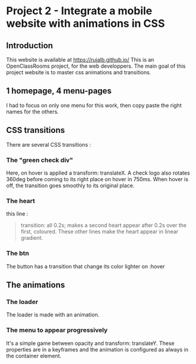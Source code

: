 # Project 2 - Integrate a mobile website with animations in CSS
## Introduction
This website is available at https://rujalb.github.io/
This is an OpenClassRooms project, for the web developpers.
The main goal of this project website is to master css animations and transitions.

## 1 homepage, 4 menu-pages
I had to focus on only one menu for this work, then copy paste the right names for the others.

## CSS transitions

There are several CSS transitions :

### The "green check div"

Here, on hover is applied a transform: translateX. A check logo also rotates 360deg before coming to its right place on hover in 750ms.
When hover is off, the transition goes smoothly to its original place.

### The heart

this line :
>transition: all 0.2s;
makes a second heart appear after 0.2s over the first, coloured.
These other lines make the heart appear in linear gradient.

### The btn
The button has a transition that change its color lighter on :hover

## The animations
### The loader
The loader is made with an animation. 

### The menu to appear progressively
It's a simple game between opacity and transform: translateY.
These properties are in a keyframes and the animation is configured as always in the container element.
